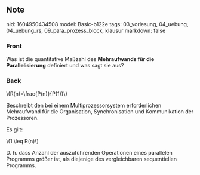 ## Note
nid: 1604950434508
model: Basic-b122e
tags: 03_vorlesung, 04_uebung, 04_uebung_rs, 09_para_prozess_block, klausur
markdown: false

### Front
<p>Was ist die quantitative Maßzahl des <b>Mehraufwands für die
Parallelisierung</b> definiert und was sagt sie aus?

### Back
<p>\(R(n)=\frac{P(n)}{P(1)}\)
<p>Beschreibt den bei einem Multiprozessorsystem erforderlichen
Mehraufwand für die Organisation, Synchronisation und Kommunikation
der Prozessoren.
<p>Es gilt:
<p>\(1 \leq R(n)\)
<p>D. h. dass Anzahl der auszuführenden Operationen eines
parallelen Programms größer ist, als diejenige des vergleichbaren
sequentiellen Programms.
